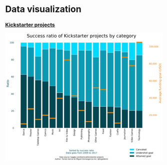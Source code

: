 # Data visualization

### [Kickstarter projects](kickstarter/)

![Success ratio of Kickstarter projects by category](kickstarter/ks_success_ratio_avg_goal.png)
